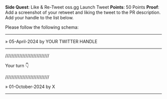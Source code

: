 **Side Quest**: Like & Re-Tweet oss.gg Launch Tweet
**Points**: 50 Points
**Proof**: Add a screenshot of your retweet and liking the tweet to the PR description. Add your handle to the list below.

Please follow the following schema:

---

» 05-April-2024 by YOUR TWITTER HANDLE

---

////////////////////////////

Your turn 👇

////////////////////////////

» 01-October-2024 by X

---
